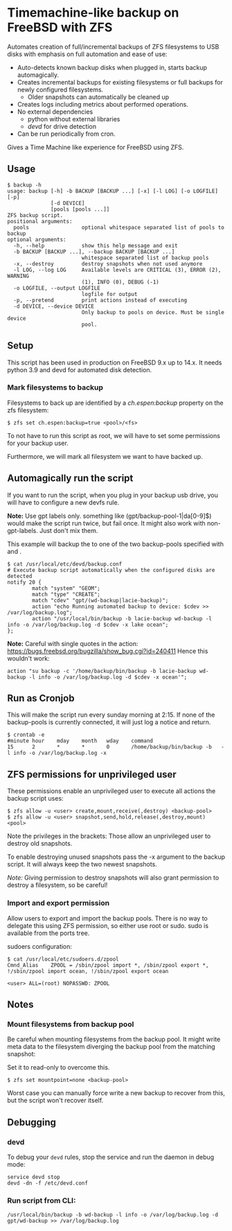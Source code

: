 # Timemachine-like backup on FreeBSD with ZFS

Automates creation of full/incremental backups of ZFS filesystems to USB disks with emphasis on full automation and ease of use:  
* Auto-detects known backup disks when plugged in, starts backup automagically.
* Creates incremental backups for existing filesystems or full backups for newly configured filesystems.
  * Older snapshots can automatically be cleaned up  
* Creates logs including metrics about performed operations.
* No external dependencies
  * python without external libraries
  * _devd_ for drive detection
* Can be run periodically from cron.

Gives a Time Machine like experience for FreeBSD using ZFS.

## Usage

```
$ backup -h
usage: backup [-h] -b BACKUP [BACKUP ...] [-x] [-l LOG] [-o LOGFILE] [-p]
              [-d DEVICE]
              [pools [pools ...]]
ZFS backup script.
positional arguments:
  pools                 optional whitespace separated list of pools to backup
optional arguments:
  -h, --help            show this help message and exit
  -b BACKUP [BACKUP ...], --backup BACKUP [BACKUP ...]
                        whitespace separated list of backup pools
  -x, --destroy         destroy snapshots when not used anymore
  -l LOG, --log LOG     Available levels are CRITICAL (3), ERROR (2), WARNING
                        (1), INFO (0), DEBUG (-1)
  -o LOGFILE, --output LOGFILE
                        logfile for output
  -p, --pretend         print actions instead of executing
  -d DEVICE, --device DEVICE
                        Only backup to pools on device. Must be single device
                        pool.
```

## Setup

This script has been used in production on FreeBSD 9.x up to 14.x. It needs python 3.9 and devd for automated disk detection.

### Mark filesystems to backup

Filesystems to back up are identified by a _ch.espen:backup_ property on the zfs filesystem:

```
$ zfs set ch.espen:backup=true <pool>/<fs>
```

To not have to run this script as root, we will have to set some permissions for your backup user.

Furthermore, we will mark all filesystem we want to have backed up.

## Automagically run the script

If you want to run the script, when you plug in your backup usb drive, you will have to configure a new devfs rule.

**Note:** 
Use gpt labels only. something like (gpt/backup-pool-1|da[0-9]$) would make the script run twice, but fail once. It might also work with non-gpt-labels. Just don't mix them.

This example will backup the <pool> to one of the two backup-pools specified with <backup-pool-1> and <backup-pool-2>.

```
$ cat /usr/local/etc/devd/backup.conf
# Execute backup script automatically when the configured disks are detected
notify 20 {
        match "system" "GEOM";
        match "type" "CREATE";
        match "cdev" "gpt/(wd-backup|lacie-backup)";
        action "echo Running automated backup to device: $cdev >> /var/log/backup.log";
        action "/usr/local/bin/backup -b lacie-backup wd-backup -l info -o /var/log/backup.log -d $cdev -x lake ocean";
};
```

**Note:**
Careful with single quotes in the action: https://bugs.freebsd.org/bugzilla/show_bug.cgi?id=240411
Hence this wouldn't work:

```
action "su backup -c '/home/backup/bin/backup -b lacie-backup wd-backup -l info -o /var/log/backup.log -d $cdev -x ocean'";
```

## Run as Cronjob
This will make the script run every sunday morning at 2:15. If none of the backup-pools is currently connected, it will just log a notice and return.

```
$ crontab -e
#minute hour    mday    month   wday    command
15      2       *       *       0       /home/backup/bin/backup -b   -l info -o /var/log/backup.log -x
```

## ZFS permissions for unprivileged user

These permissions enable an unprivileged user to execute all actions the backup script uses:


```
$ zfs allow -u <user> create,mount,receive(,destroy) <backup-pool>
$ zfs allow -u <user> snapshot,send,hold,release(,destroy,mount) <pool>
```

Note the privileges in the brackets: Those allow an unprivileged user to destroy old snapshots.

To enable destroying unused snapshots pass the -x argument to the backup script. It will always keep the two newest snapshots.

*Note:* Giving permission to destroy snapshots will also grant permission to destroy a filesystem, so be careful!

### Import and export permission

Allow users to export and import the backup pools. There is no way to delegate this using ZFS permission, so either use
root or sudo. sudo is available from the ports tree.

sudoers configuration:

```
$ cat /usr/local/etc/sudoers.d/zpool
Cmnd_Alias    ZPOOL = /sbin/zpool import *, /sbin/zpool export *, !/sbin/zpool import ocean, !/sbin/zpool export ocean

<user> ALL=(root) NOPASSWD: ZPOOL
```

## Notes

### Mount filesystems from backup pool

Be careful when mounting filesystems from the backup pool. It might write meta data to the filesystem diverging the 
backup pool from the matching snapshot:
 
Set it to read-only to overcome this.
```
$ zfs set mountpoint=none <backup-pool>
```

Worst case you can manually force write a new backup to recover from this, but the script won't recover itself.

## Debugging

### devd

To debug your `devd` rules, stop the service and run the daemon in debug mode: 
```shell
service devd stop
devd -dn -f /etc/devd.conf
```

### Run script from CLI:

```shell
/usr/local/bin/backup -b wd-backup -l info -o /var/log/backup.log -d gpt/wd-backup >> /var/log/backup.log
```